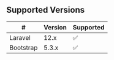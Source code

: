 ## Supported Versions

|#| Version | Supported          |
|-------| ------- | ------------------ |
|Laravel | 12.x    | :white_check_mark: |
|Bootstrap | 5.3.x    | :white_check_mark: |


